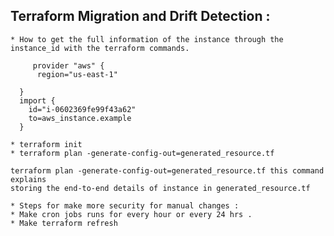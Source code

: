 ## Terraform Migration and Drift Detection :

    * How to get the full information of the instance through the instance_id with the terraform commands.

         provider "aws" {
          region="us-east-1"
        
      }
      import {
        id="i-0602369fe99f43a62"
        to=aws_instance.example
      }
    
    * terraform init
    * terraform plan -generate-config-out=generated_resource.tf
    
```
terraform plan -generate-config-out=generated_resource.tf this command explains 
storing the end-to-end details of instance in generated_resource.tf 
```

```
* Steps for make more security for manual changes :
* Make cron jobs runs for every hour or every 24 hrs .
* Make terraform refresh
```
